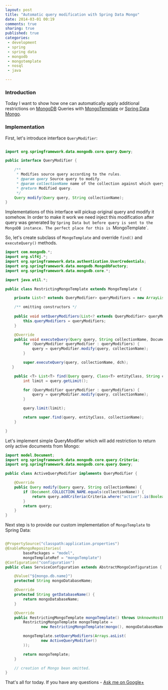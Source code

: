 ```yaml
---
layout: post
title: "Automatic query modification with Spring Data Mongo"
date: 2014-03-01 00:19
comments: true
sharing: true
published: true
categories:
 - development
 - spring
 - spring data
 - mongodb
 - mongotemplate
 - nosql
 - java

---
```


### Introduction

Today I want to show how one can automatically apply additional restrictions on [MongoDB] Queries with [MongoTemplate] or [Spring Data Mongo][SpringDataMongoDb].

### Implementation

First, let's introduce interface `QueryModifier`:

``` java Declaration of QueryModifier interface

import org.springframework.data.mongodb.core.query.Query;

public interface QueryModifier {

	/**
	 * Modifies source query according to the rules.
	 * @param query Source query to modify.
	 * @param collectionName name of the collection against which query will be executed.
	 * @return Modified query.
	 */
    Query modify(Query query, String collectionName);
}
```

Implementations of this interface will pickup original query and modify it somehow. In order to make it work we need inject this modification after query was generated by `Spring Data but before query is sent to the MongoDB instance. The perfect place for this is `MongoTemplate`.

So, let's create subclass of `MongoTemplate` and override `find()` and `executeQuery()` methods.

``` java RestrictingMongoTemplate
import com.mongodb.*;
import org.slf4j.*;
import org.springframework.data.authentication.UserCredentials;
import org.springframework.data.mongodb.MongoDbFactory;
import org.springframework.data.mongodb.core.*;

import java.util.*;

public class RestrictingMongoTemplate extends MongoTemplate {

    private List<? extends QueryModifier> queryModifiers = new ArrayList<>();

    /** omitting constructors */
    
    public void setQueryModifiers(List<? extends QueryModifier> queryModifiers) {
        this.queryModifiers = queryModifiers;
    }

    @Override
    public void executeQuery(Query query, String collectionName, DocumentCallbackHandler dch) {
        for (QueryModifier queryModifier : queryModifiers) {
            query = queryModifier.modify(query, collectionName);
        }

        super.executeQuery(query, collectionName, dch);
   }

    public <T> List<T> find(Query query, Class<T> entityClass, String collectionName) {
        int limit = query.getLimit();

        for (QueryModifier queryModifier : queryModifiers) {
            query = queryModifier.modify(query, collectionName);
        }

        query.limit(limit);

        return super.find(query, entityClass, collectionName);
    }

}
```

Let's implement simple QueryModifier which will add restriction to return only active documents from Mongo:

``` java Sample implementation of QueryModifier interface
import model.Document;
import org.springframework.data.mongodb.core.query.Criteria;
import org.springframework.data.mongodb.core.query.Query;

public class ActiveQueryModifier implements QueryModifier {

    @Override
    public Query modify(Query query, String collectionName) {
        if (Document.COLLECTION_NAME.equals(collectionName)) {
            return query.addCriteria(Criteria.where("active").is(Boolean.TRUE));
        }
        return query;
    }
}
```

Next step is to provide our custom implementation of `MongoTemplate` to Spring Data:

``` java Example of Spring Configuration

@PropertySource("classpath:application.properties")
@EnableMongoRepositories(
        basePackages = "model",
        mongoTemplateRef = "mongoTemplate")
@Configuration("configuration")
public class ServiceConfiguration extends AbstractMongoConfiguration {

    @Value("${mongo.db.name}")
    protected String mongoDatabaseName;

    @Override
    protected String getDatabaseName() {
        return mongoDatabaseName;
    }

    @Override
    public RestrictingMongoTemplate mongoTemplate() throws UnknownHostException {
		RestrictingMongoTemplate mongoTemplate =
                new RestrictingMongoTemplate(mongo(), mongoDatabaseName);

        mongoTemplate.setQueryModifiers(Arrays.asList(
                new ActiveQueryModifier()
        ));

        return mongoTemplate;    
    }

    // creation of Mongo bean omitted.
}
```


That's all for today. If you have any questions - [Ask me on Google+](https://plus.google.com/112372998073079463630/posts)

[MongoTemplate]: http://docs.spring.io/spring-data/mongodb/docs/current/api/org/springframework/data/mongodb/core/MongoTemplate.html
[SpringDataMongoDb]: http://docs.spring.io/spring-data/mongodb/docs/current/reference/htmlsingle/
[MongoDB]: http://www.mongodb.org/
